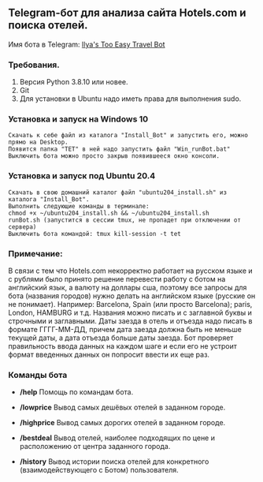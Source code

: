 ## Telegram-бот для анализа сайта Hotels.com и поиска отелей.

Имя бота в Telegram: <a href="https://t.me/ilyas_tooeasytravel_bot" target="_blank"> Ilya's Too Easy Travel Bot</a>

### Требования.

1. Версия Python 3.8.10 или новее.
2. Git
3. Для установки в Ubuntu надо иметь права для выполнения sudo.

### Установка и запуск на Windows 10
    Скачать к себе файл из каталога "Install_Bot" и запустить его, можно прямо на Desktop.
    Появится папка "TET" в ней надо запустить файл "Win_runBot.bat"
    Выключить бота можно просто закрыв появившееся окно консоли.
 
### Установка и запуск под Ubuntu 20.4
    Скачать в свою домашний каталог файл "ubuntu204_install.sh" из каталога "Install_Bot".
    Выполнить следующие команды в терминале:
    chmod +x ~/ubuntu204_install.sh && ~/ubuntu204_install.sh
    runBot.sh (запустится в сессии tmux, не пропадет при отключении от сервера)
    Выключить бота командой: tmux kill-session -t tet
 
### Примечание: 
В связи с тем что Hotels.com некорректно работает на русском языке и с рублями было принято решение
перевести работу с ботом на английский язык, а валюту на доллары сша, поэтому все запросы для бота (названия городов)
нужно делать на английском языке (русские он не понимает). Например: Barcelona, Spain (или просто Barcelona); paris,
London, HAMBURG и т.д. Названия можно писать и с заглавной буквы и строчными и заглавными. Даты заезда в отель и отъезда
надо писать в формате ГГГГ-ММ-ДД, причем дата заезда должна быть не меньше текущей даты, а дата отъезда больше даты 
заезда. Бот проверяет правильность ввода данных на каждом шаге и если его не устроит формат введенных данных он попросит 
ввести их еще раз.

### Команды бота

- <b>/help</b> 
Помощь по командам бота.

- <b>/lowprice</b>
Вывод самых дешёвых отелей в заданном городе.

- <b>/highprice</b> 
Вывод самых дорогих отелей в заданном городе.

- <b>/bestdeal</b>
Вывод отелей, наиболее подходящих по цене и расположению от
центра заданного города.

- <b>/history</b>
Вывод истории поиска отелей для конкретного (взаимодействующего с Ботом) пользователя.
